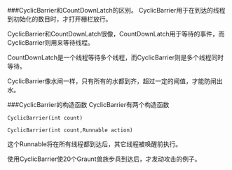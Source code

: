 ###CyclicBarrier和CountDownLatch的区别。
CyclicBarrier用于在到达的线程到初始化的数目时，才打开栅栏放行。

CyclicBarrier和CountDownLatch很像，CountDownLatch用于等待的事件，而CyclicBarrier则用来等待线程。

CountDownLatch是一个线程等待多个线程，而CyclicBarrier则是多个线程同时等待。

CyclicBarrier像水闸一样，只有所有的水都到齐，超过一定的阈值，才能防闸出水。


###CyclicBarrier的构造函数
CyclicBarrier有两个构造函数

	CyclicBarrier(int count)
	
	CyclicBarrier(int count,Runnable action)
	
	
这个Runnable将在所有线程都到达后，其它线程被唤醒前执行。

使用CyclicBarrier使20个Graunt兽族步兵到达后，才发动攻击的例子。